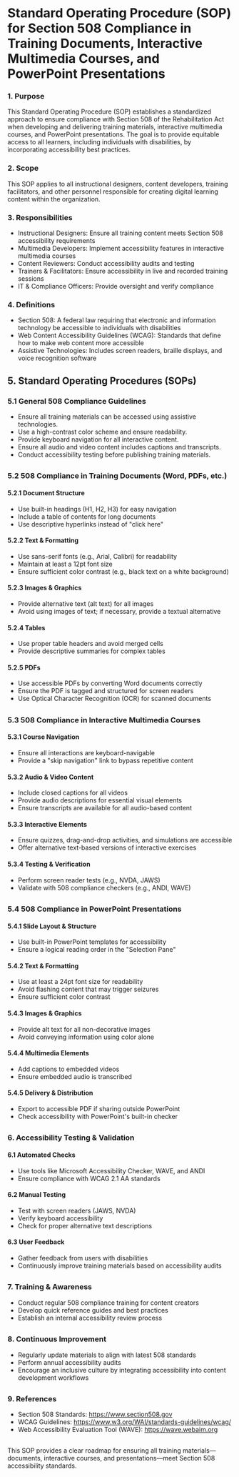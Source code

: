 # Standard Operating Procedure (SOP) for Section 508 Compliance in Training Documents, Interactive Multimedia Courses, and PowerPoint Presentations

<h3>1. Purpose</h3>

This Standard Operating Procedure (SOP) establishes a standardized approach to ensure compliance with Section 508 of the Rehabilitation Act when developing and delivering training materials, interactive multimedia courses, and PowerPoint presentations. The goal is to provide equitable access to all learners, including individuals with disabilities, by incorporating accessibility best practices.

<h3>2. Scope</h3>

This SOP applies to all instructional designers, content developers, training facilitators, and other personnel responsible for creating digital learning content within the organization.

<h3>3. Responsibilities</h3>

- Instructional Designers: Ensure all training content meets Section 508 accessibility requirements
- Multimedia Developers: Implement accessibility features in interactive multimedia courses
- Content Reviewers: Conduct accessibility audits and testing
- Trainers & Facilitators: Ensure accessibility in live and recorded training sessions
- IT & Compliance Officers: Provide oversight and verify compliance

<h3>4. Definitions</h3>

- Section 508: A federal law requiring that electronic and information technology be accessible to individuals with disabilities
- Web Content Accessibility Guidelines (WCAG): Standards that define how to make web content more accessible
- Assistive Technologies: Includes screen readers, braille displays, and voice recognition software

<h2>5. Standard Operating Procedures (SOPs)</h2>

<h3>5.1 General 508 Compliance Guidelines</h3>

- Ensure all training materials can be accessed using assistive technologies.
- Use a high-contrast color scheme and ensure readability.
- Provide keyboard navigation for all interactive content.
- Ensure all audio and video content includes captions and transcripts.
- Conduct accessibility testing before publishing training materials.

<h2></h2>

<h3>5.2 508 Compliance in Training Documents (Word, PDFs, etc.)</h3>

<h4>5.2.1 Document Structure</h4>

- Use built-in headings (H1, H2, H3) for easy navigation
- Include a table of contents for long documents
- Use descriptive hyperlinks instead of "click here"

<h4>5.2.2 Text & Formatting</h4>

- Use sans-serif fonts (e.g., Arial, Calibri) for readability
- Maintain at least a 12pt font size
- Ensure sufficient color contrast (e.g., black text on a white background)

<h4>5.2.3 Images & Graphics</h4>

- Provide alternative text (alt text) for all images
- Avoid using images of text; if necessary, provide a textual alternative

<h4>5.2.4 Tables</h4>

- Use proper table headers and avoid merged cells
- Provide descriptive summaries for complex tables

<h4>5.2.5 PDFs</h4>

- Use accessible PDFs by converting Word documents correctly
- Ensure the PDF is tagged and structured for screen readers
- Use Optical Character Recognition (OCR) for scanned documents

<h2></h2>

<h3>5.3 508 Compliance in Interactive Multimedia Courses</h3>

<h4>5.3.1 Course Navigation</h4>

- Ensure all interactions are keyboard-navigable
- Provide a "skip navigation" link to bypass repetitive content

<h4>5.3.2 Audio & Video Content</h4>

- Include closed captions for all videos
- Provide audio descriptions for essential visual elements
- Ensure transcripts are available for all audio-based content

<h4>5.3.3 Interactive Elements</h4>

- Ensure quizzes, drag-and-drop activities, and simulations are accessible
- Offer alternative text-based versions of interactive exercises

<h4>5.3.4 Testing & Verification</h4>

- Perform screen reader tests (e.g., NVDA, JAWS)
- Validate with 508 compliance checkers (e.g., ANDI, WAVE)

<h2></h2>

<h3>5.4 508 Compliance in PowerPoint Presentations</h3>

<h4>5.4.1 Slide Layout & Structure</h4>

- Use built-in PowerPoint templates for accessibility
- Ensure a logical reading order in the "Selection Pane"

<h4>5.4.2 Text & Formatting</h4>

- Use at least a 24pt font size for readability
- Avoid flashing content that may trigger seizures
- Ensure sufficient color contrast

<h4>5.4.3 Images & Graphics</h4>

- Provide alt text for all non-decorative images
- Avoid conveying information using color alone

<h4>5.4.4 Multimedia Elements</h4>

- Add captions to embedded videos
- Ensure embedded audio is transcribed

<h4>5.4.5 Delivery & Distribution</h4>

- Export to accessible PDF if sharing outside PowerPoint
- Check accessibility with PowerPoint's built-in checker

<h2></h2>

<h3>6. Accessibility Testing & Validation</h3>

<h4>6.1 Automated Checks</h4>

- Use tools like Microsoft Accessibility Checker, WAVE, and ANDI
- Ensure compliance with WCAG 2.1 AA standards

<h4>6.2 Manual Testing</h4>

- Test with screen readers (JAWS, NVDA)
- Verify keyboard accessibility
- Check for proper alternative text descriptions

<h4>6.3 User Feedback</h4>

- Gather feedback from users with disabilities
- Continuously improve training materials based on accessibility audits

<h2></h2>

<h3>7. Training & Awareness</h3>

- Conduct regular 508 compliance training for content creators
- Develop quick reference guides and best practices
- Establish an internal accessibility review process

<h2></h2>

<h3>8. Continuous Improvement</h3>

- Regularly update materials to align with latest 508 standards
- Perform annual accessibility audits
- Encourage an inclusive culture by integrating accessibility into content development workflows

<h2></h2>

<h3>9. References</h3>

- Section 508 Standards: https://www.section508.gov
- WCAG Guidelines: https://www.w3.org/WAI/standards-guidelines/wcag/
- Web Accessibility Evaluation Tool (WAVE): https://wave.webaim.org

<h2></h2>

This SOP provides a clear roadmap for ensuring all training materials—documents, interactive courses, and presentations—meet Section 508 accessibility standards.
